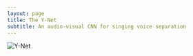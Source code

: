 ```yaml
---
layout: page
title: The Y-Net
subtitle: An audio-visual CNN for singing voice separation
---
```



![Y-Net](../img/model.png "Y-Net Architecture")

